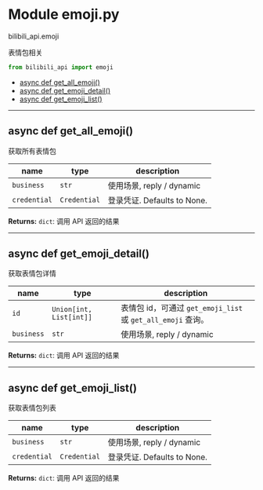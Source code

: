# Module emoji.py


bilibili_api.emoji

表情包相关


``` python
from bilibili_api import emoji
```

- [async def get\_all\_emoji()](#async-def-get\_all\_emoji)
- [async def get\_emoji\_detail()](#async-def-get\_emoji\_detail)
- [async def get\_emoji\_list()](#async-def-get\_emoji\_list)

---

## async def get_all_emoji()

获取所有表情包


| name | type | description |
| - | - | - |
| `business` | `str` | 使用场景, reply / dynamic |
| `credential` | `Credential` | 登录凭证. Defaults to None. |

**Returns:** `dict`:  调用 API 返回的结果




---

## async def get_emoji_detail()

获取表情包详情


| name | type | description |
| - | - | - |
| `id` | `Union[int, List[int]]` | 表情包 id，可通过 `get_emoji_list` 或 `get_all_emoji` 查询。 |
| `business` | `str` | 使用场景, reply / dynamic |

**Returns:** `dict`:  调用 API 返回的结果




---

## async def get_emoji_list()

获取表情包列表


| name | type | description |
| - | - | - |
| `business` | `str` | 使用场景, reply / dynamic |
| `credential` | `Credential` | 登录凭证. Defaults to None. |

**Returns:** `dict`:  调用 API 返回的结果




